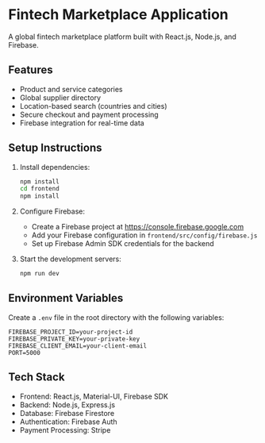 # Fintech Marketplace Application

A global fintech marketplace platform built with React.js, Node.js, and Firebase.

## Features

- Product and service categories
- Global supplier directory
- Location-based search (countries and cities)
- Secure checkout and payment processing
- Firebase integration for real-time data

## Setup Instructions

1. Install dependencies:
   ```bash
   npm install
   cd frontend
   npm install
   ```

2. Configure Firebase:
   - Create a Firebase project at https://console.firebase.google.com
   - Add your Firebase configuration in `frontend/src/config/firebase.js`
   - Set up Firebase Admin SDK credentials for the backend

3. Start the development servers:
   ```bash
   npm run dev
   ```

## Environment Variables

Create a `.env` file in the root directory with the following variables:

```
FIREBASE_PROJECT_ID=your-project-id
FIREBASE_PRIVATE_KEY=your-private-key
FIREBASE_CLIENT_EMAIL=your-client-email
PORT=5000
```

## Tech Stack

- Frontend: React.js, Material-UI, Firebase SDK
- Backend: Node.js, Express.js
- Database: Firebase Firestore
- Authentication: Firebase Auth
- Payment Processing: Stripe 